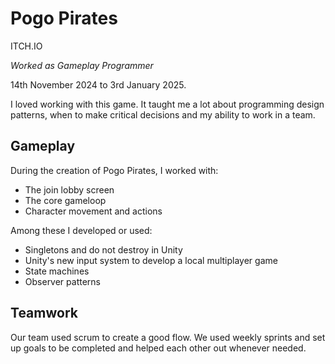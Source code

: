 # Pogo Pirates

ITCH.IO


*Worked as Gameplay Programmer*

14th November 2024 to 3rd January 2025.


I loved working with this game. It taught me a lot about programming design patterns, when to make critical decisions and my ability to work in a team.


## Gameplay

During the creation of Pogo Pirates, I worked with:

* The join lobby screen
* The core gameloop
* Character movement and actions

Among these I developed or used:

* Singletons and do not destroy in Unity
* Unity's new input system to develop a local multiplayer game
* State machines
* Observer patterns


## Teamwork

Our team used scrum to create a good flow. We used weekly sprints and set up goals to be completed and helped each other out whenever needed.
